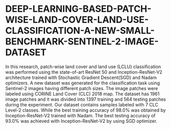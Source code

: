 # DEEP-LEARNING-BASED-PATCH-WISE-LAND-COVER-LAND-USE-CLASSIFICATION-A-NEW-SMALL-BENCHMARK-SENTINEL-2-IMAGE-DATASET

In this research, patch-wise land cover and land use (LCLU) classification was performed using the state-of-art ResNet 50 and Inception-ResNet-V2 architecture trained with Stochastic Gradient Descent(SGD) and Nadam optimizers. A new dataset was generated for the classification task using Sentinel-2 images having different patch sizes. The image patches were labeled using CORINE Land Cover (CLC) 2018 map. 
The dataset has 1961 image patches and it was divided into 1397 training and 564 testing patches during the experiment. Our dataset contains samples labeled with 7 CLC Level-2 classes. While the best training accuracy of 98.0% was obtained by Inception-ResNet-V2 trained with Nadam. The best testing accuracy of 93.0% was achieved with Inception-ResNet-V2 by using SGD optimizer.
